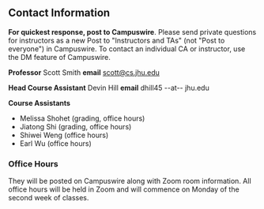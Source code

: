 ## Contact Information

**For quickest response, post to Campuswire**.
Please send private questions for instructors as a new Post to "Instructors and TAs" (not "Post to everyone") in Campuswire.  To contact an individual CA or instructor, use the DM feature of Campuswire.

**Professor** Scott Smith
**email** [scott@cs.jhu.edu](mailto:scott@cs.jhu.edu)

**Head Course Assistant** Devin Hill
**email** dhill45 --at-- jhu.edu

**Course Assistants**
* Melissa Shohet (grading, office hours)
* Jiatong Shi (grading, office hours)
* Shiwei Weng (office hours)
* Earl Wu (office hours)

### Office Hours

They will be posted on Campuswire along with Zoom room information.  All office hours will be held in Zoom and will commence on Monday of the second week of classes.

